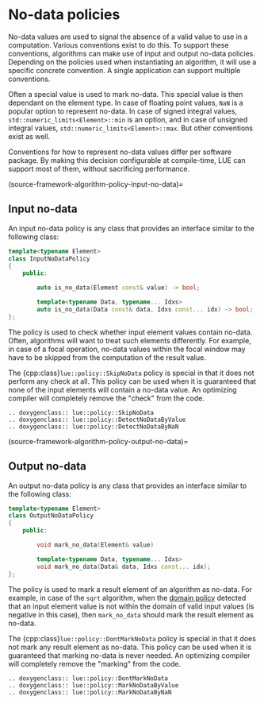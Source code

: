 # No-data policies

No-data values are used to signal the absence of a valid value to use in a computation. Various conventions
exist to do this. To support these conventions, algorithms can make use of input and output no-data policies.
Depending on the policies used when instantiating an algorithm, it will use a specific concrete convention.
A single application can support multiple conventions.

Often a special value is used to mark no-data. This special value is then dependant on the element type. In
case of floating point values, `NaN` is a popular option to represent no-data. In case of signed integral
values, `std::numeric_limits<Element>::min` is an option, and in case of unsigned integral values,
`std::numeric_limits<Element>::max`. But other conventions exist as well.

Conventions for how to represent no-data values differ per software package. By making this decision
configurable at compile-time, LUE can support most of them, without sacrificing performance.


(source-framework-algorithm-policy-input-no-data)=
## Input no-data

An input no-data policy is any class that provides an interface similar to the following class:

```c++
template<typename Element>
class InputNoDataPolicy
{
    public:

        auto is_no_data(Element const& value) -> bool;

        template<typename Data, typename... Idxs>
        auto is_no_data(Data const& data, Idxs const... idx) -> bool;
};
```

The policy is used to check whether input element values contain no-data. Often, algorithms will want to treat
such elements differently. For example, in case of a focal operation, no-data values within the focal window
may have to be skipped from the computation of the result value.

The {cpp:class}`lue::policy::SkipNoData` policy is special in that it does not perform any check at all. This
policy can be used when it is guaranteed that none of the input elements will contain a no-data value. An
optimizing compiler will completely remove the "check" from the code.

```{eval-rst}
.. doxygenclass:: lue::policy::SkipNoData
.. doxygenclass:: lue::policy::DetectNoDataByValue
.. doxygenclass:: lue::policy::DetectNoDataByNaN
```


(source-framework-algorithm-policy-output-no-data)=
## Output no-data

An output no-data policy is any class that provides an interface similar to the following class:

```c++
template<typename Element>
class OutputNoDataPolicy
{
    public:

        void mark_no_data(Element& value)

        template<typename Data, typename... Idxs>
        void mark_no_data(Data& data, Idxs const... idx);
};

```

The policy is used to mark a result element of an algorithm as no-data. For example, in case of the `sqrt`
algorithm, when the [domain policy](#source-framework-algorithm-policy-domain) detected that an input element
value is not within the domain of valid input values (is negative in this case), then `mark_no_data` should
mark the result element as no-data.

The {cpp:class}`lue::policy::DontMarkNoData` policy is special in that it does not mark any result element as
no-data. This policy can be used when it is guaranteed that marking no-data is never needed. An optimizing
compiler will completely remove the "marking" from the code.

```{eval-rst}
.. doxygenclass:: lue::policy::DontMarkNoData
.. doxygenclass:: lue::policy::MarkNoDataByValue
.. doxygenclass:: lue::policy::MarkNoDataByNaN
```
